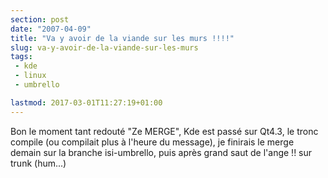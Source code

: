 ```yaml
---
section: post
date: "2007-04-09"
title: "Va y avoir de la viande sur les murs !!!!"
slug: va-y-avoir-de-la-viande-sur-les-murs
tags:
 - kde
 - linux
 - umbrello

lastmod: 2017-03-01T11:27:19+01:00
---
```


Bon le moment tant redouté "Ze MERGE", Kde est passé sur Qt4.3, le tronc compile (ou compilait plus à l'heure du message), je finirais le merge demain sur la branche isi-umbrello, puis après grand saut de l'ange !! sur trunk (hum...)
